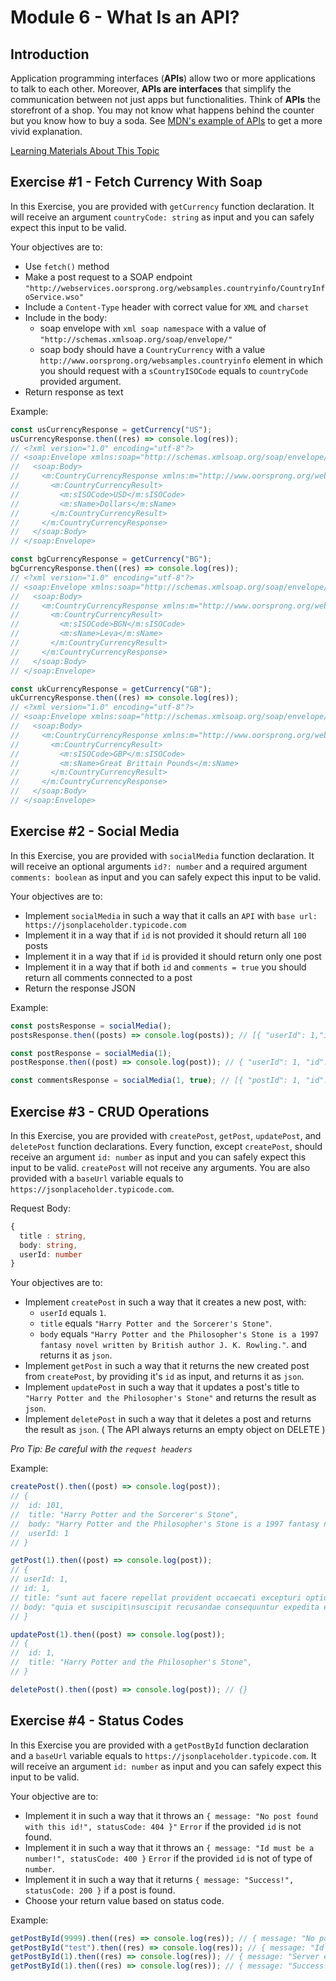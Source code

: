 # Module 6 - What Is an API?

## Introduction

Application programming interfaces (**APIs**) allow two or more applications to talk to each other. Moreover, **APIs are interfaces** that simplify the communication between not just apps but functionalities. Think of **APIs** the storefront of a shop. You may not know what happens behind the counter but you know how to buy a soda. See [MDN's example of APIs](https://developer.mozilla.org/en-US/docs/Learn/JavaScript/Client-side_web_APIs/Introduction#what_are_apis) to get a more vivid explanation.

[Learning Materials About This Topic](https://www.notion.so/mkit/What-Is-an-API-3fb67bf1782c483b8122bf034e34e082)

## Exercise #1 - Fetch Currency With Soap

In this Exercise, you are provided with `getCurrency` function declaration. It will receive an argument `countryCode: string` as input and you can safely expect this input to be valid.

Your objectives are to:

- Use `fetch()` method
- Make a post request to a SOAP endpoint `"http://webservices.oorsprong.org/websamples.countryinfo/CountryInfoService.wso"`
- Include a `Content-Type` header with correct value for `XML` and `charset`
- Include in the body:
  - soap envelope with `xml soap namespace` with a value of `"http://schemas.xmlsoap.org/soap/envelope/"`
  - soap body should have a `CountryCurrency` with a value `http://www.oorsprong.org/websamples.countryinfo` element in which you should request with a `sCountryISOCode` equals to `countryCode` provided argument.
- Return response as text

Example:

```javascript
const usCurrencyResponse = getCurrency("US");
usCurrencyResponse.then((res) => console.log(res));
// <?xml version="1.0" encoding="utf-8"?>
// <soap:Envelope xmlns:soap="http://schemas.xmlsoap.org/soap/envelope/">
//   <soap:Body>
//     <m:CountryCurrencyResponse xmlns:m="http://www.oorsprong.org/websamples.countryinfo">
//       <m:CountryCurrencyResult>
//         <m:sISOCode>USD</m:sISOCode>
//         <m:sName>Dollars</m:sName>
//       </m:CountryCurrencyResult>
//     </m:CountryCurrencyResponse>
//   </soap:Body>
// </soap:Envelope>

const bgCurrencyResponse = getCurrency("BG");
bgCurrencyResponse.then((res) => console.log(res));
// <?xml version="1.0" encoding="utf-8"?>
// <soap:Envelope xmlns:soap="http://schemas.xmlsoap.org/soap/envelope/">
//   <soap:Body>
//     <m:CountryCurrencyResponse xmlns:m="http://www.oorsprong.org/websamples.countryinfo">
//       <m:CountryCurrencyResult>
//         <m:sISOCode>BGN</m:sISOCode>
//         <m:sName>Leva</m:sName>
//       </m:CountryCurrencyResult>
//     </m:CountryCurrencyResponse>
//   </soap:Body>
// </soap:Envelope>

const ukCurrencyResponse = getCurrency("GB");
ukCurrencyResponse.then((res) => console.log(res));
// <?xml version="1.0" encoding="utf-8"?>
// <soap:Envelope xmlns:soap="http://schemas.xmlsoap.org/soap/envelope/">
//   <soap:Body>
//     <m:CountryCurrencyResponse xmlns:m="http://www.oorsprong.org/websamples.countryinfo">
//       <m:CountryCurrencyResult>
//         <m:sISOCode>GBP</m:sISOCode>
//         <m:sName>Great Brittain Pounds</m:sName>
//       </m:CountryCurrencyResult>
//     </m:CountryCurrencyResponse>
//   </soap:Body>
// </soap:Envelope>
```

## Exercise #2 - Social Media

In this Exercise, you are provided with `socialMedia` function declaration. It will receive an optional arguments `id?: number` and a required argument `comments: boolean` as input and you can safely expect this input to be valid.

Your objectives are to:

- Implement `socialMedia` in such a way that it calls an `API` with `base url: https://jsonplaceholder.typicode.com`
- Implement it in a way that if `id` is not provided it should return all `100` posts
- Implement it in a way that if `id` is provided it should return only one post
- Implement it in a way that if both `id` and `comments = true` you should return all comments connected to a post
- Return the response JSON

Example:

```javascript
const postsResponse = socialMedia();
postsResponse.then((posts) => console.log(posts)); // [{ "userId": 1,"id": 1, "title": "sunt... }, ...]

const postResponse = socialMedia(1);
postResponse.then((post) => console.log(post)); // { "userId": 1, "id": 1, "title": "sunt... }

const commentsResponse = socialMedia(1, true); // [{ "postId": 1, "id": 1, "name": "id labore ex et... }, ...]
```

## Exercise #3 - CRUD Operations

In this Exercise, you are provided with `createPost`, `getPost`, `updatePost`, and `deletePost` function declarations. Every function, except `createPost`, should receive an argument `id: number` as input and you can safely expect this input to be valid. `createPost` will not receive any arguments. You are also provided with a `baseUrl` variable equals to `https://jsonplaceholder.typicode.com`.

Request Body:

```typescript
{
  title : string,
  body: string,
  userId: number
}
```

Your objectives are to:

- Implement `createPost` in such a way that it creates a new post, with:
  - `userId` equals `1`.
  - `title` equals `"Harry Potter and the Sorcerer's Stone"`.
  - `body` equals `"Harry Potter and the Philosopher's Stone is a 1997 fantasy novel written by British author J. K. Rowling."`.
    and returns it as `json`.
- Implement `getPost` in such a way that it returns the new created post from `createPost`, by providing it's `id` as input, and returns it as `json`.
- Implement `updatePost` in such a way that it updates a post's title to `"Harry Potter and the Philosopher's Stone"` and returns the result as `json`.
- Implement `deletePost` in such a way that it deletes a post and returns the result as `json`. ( The API always returns an empty object on DELETE )

_Pro Tip: Be careful with the `request headers`_

Example:

```js
createPost().then((post) => console.log(post));
// {
//  id: 101,
//  title: "Harry Potter and the Sorcerer's Stone",
//  body: "Harry Potter and the Philosopher's Stone is a 1997 fantasy novel written by British author J. K. Rowling.",
//  userId: 1
// }

getPost(1).then((post) => console.log(post));
// {
// userId: 1,
// id: 1,
// title: "sunt aut facere repellat provident occaecati excepturi optio reprehenderit",
// body: "quia et suscipit\nsuscipit recusandae consequuntur expedita et cum\nreprehenderit molestiae ut ut quas totam\nnostrum rerum est autem sunt rem eveniet architecto"
// }

updatePost(1).then((post) => console.log(post));
// {
//  id: 1,
//  title: "Harry Potter and the Philosopher's Stone",
// }

deletePost().then((post) => console.log(post)); // {}
```

## Exercise #4 - Status Codes

In this Exercise you are provided with a `getPostById` function declaration and a `baseUrl` variable equals to `https://jsonplaceholder.typicode.com`. It will receive an argument `id: number` as input and you can safely expect this input to be valid.

Your objective are to:

- Implement it in such a way that it throws an `{ message: "No post found with this id!", statusCode: 404 }"` `Error` if the provided `id` is not found.
- Implement it in such a way that it throws an `{ message: "Id must be a number!", statusCode: 400 }` `Error` if the provided `id` is not of type of `number`.
- Implement it in such a way that it returns `{ message: "Success!", statusCode: 200 }` if a post is found.
- Choose your return value based on status code.

Example:

```javascript
getPostById(9999).then((res) => console.log(res)); // { message: "No post found with this id!", statusCode: 404 }"
getPostById("test").then((res) => console.log(res)); // { message: "Id must be a number!", statusCode: 400 }
getPostById(1).then((res) => console.log(res)); // { message: "Server error!", statusCode: 500 } (On server error)
getPostById(1).then((res) => console.log(res)); // { message: "Success!", statusCode: 200 }
```

